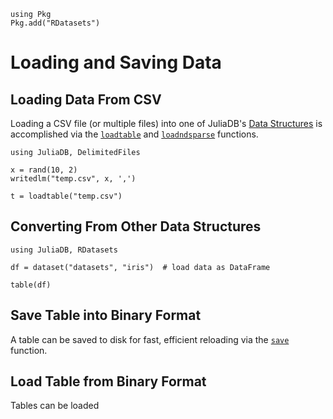 ```@setup loadsave
using Pkg
Pkg.add("RDatasets")
```

# Loading and Saving Data

## Loading Data From CSV

Loading a CSV file (or multiple files) into one of JuliaDB's [Data Structures](@ref) is accomplished via the [`loadtable`](@ref) and [`loadndsparse`](@ref) functions.

```@example loadsave
using JuliaDB, DelimitedFiles

x = rand(10, 2)
writedlm("temp.csv", x, ',')

t = loadtable("temp.csv")
```

## Converting From Other Data Structures

```@example loadsave
using JuliaDB, RDatasets

df = dataset("datasets", "iris")  # load data as DataFrame

table(df)
```

## Save Table into Binary Format

A table can be saved to disk for fast, efficient reloading via the [`save`](@ref) function.

## Load Table from Binary Format

Tables can be loaded 